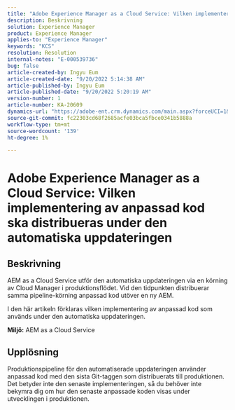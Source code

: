 ```yaml
---
title: "Adobe Experience Manager as a Cloud Service: Vilken implementering av anpassad kod kommer att distribueras under den automatiska uppdateringen"
description: Beskrivning
solution: Experience Manager
product: Experience Manager
applies-to: "Experience Manager"
keywords: "KCS"
resolution: Resolution
internal-notes: "E-000539736"
bug: false
article-created-by: Ingyu Eum
article-created-date: "9/20/2022 5:14:38 AM"
article-published-by: Ingyu Eum
article-published-date: "9/20/2022 5:20:19 AM"
version-number: 1
article-number: KA-20609
dynamics-url: "https://adobe-ent.crm.dynamics.com/main.aspx?forceUCI=1&pagetype=entityrecord&etn=knowledgearticle&id=5c1eaf1a-a338-ed11-9db0-002248086a27"
source-git-commit: fc22303cd68f2685acfe03bca5fbce0341b5888a
workflow-type: tm+mt
source-wordcount: '139'
ht-degree: 1%

---
```


# Adobe Experience Manager as a Cloud Service: Vilken implementering av anpassad kod ska distribueras under den automatiska uppdateringen

## Beskrivning


AEM as a Cloud Service utför den automatiska uppdateringen via en körning av Cloud Manager i produktionsflödet. Vid den tidpunkten distribuerar samma pipeline-körning anpassad kod utöver en ny AEM.

I den här artikeln förklaras vilken implementering av anpassad kod som används under den automatiska uppdateringen.

<b>Miljö:</b>
AEM as a Cloud Service


## Upplösning


Produktionspipeline för den automatiserade uppdateringen använder anpassad kod med den sista Git-taggen som distribuerats till produktionen. Det betyder inte den senaste implementeringen, så du behöver inte bekymra dig om hur den senaste anpassade koden visas under utvecklingen i produktionen.
